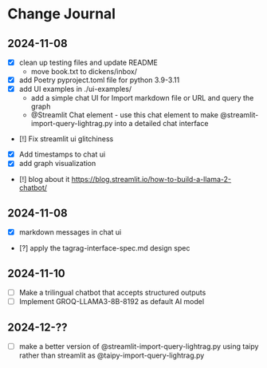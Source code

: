 # Change Journal

## 2024-11-08
- [x] clean up testing files and update README
    - move book.txt to dickens/inbox/
- [x] add Poetry pyproject.toml file for python 3.9-3.11
- [x] add UI examples in ./ui-examples/
    - add a simple chat UI for Import markdown file or URL and query the graph
    - @Streamlit Chat element - use this chat element to make @streamlit-import-query-lightrag.py into a detailed chat interface
- [!] Fix streamlit ui glitchiness
- [x] Add timestamps to chat ui
- [x] add graph visualization
- [!] blog about it https://blog.streamlit.io/how-to-build-a-llama-2-chatbot/

## 2024-11-08
- [x] markdown messages in chat ui

- [?] apply the tagrag-interface-spec.md design spec


## 2024-11-10
- [ ] Make a trilingual chatbot that accepts structured outputs
- [ ] Implement GROQ-LLAMA3-8B-8192 as default AI model

## 2024-12-??
- [ ] make a better version of @streamlit-import-query-lightrag.py using taipy rather than streamlit as @taipy-import-query-lightrag.py
